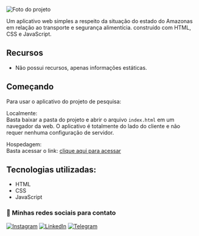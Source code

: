 ![Foto do projeto](https://github.com/lezzin/iniciacao_cientifica/assets/103830032/0f5e4864-dabe-4c1d-9a07-dbc4d9bc8c09)

Um aplicativo web simples a respeito da situação do estado do Amazonas em relação ao transporte e segurança alimentícia. construído com HTML, CSS e JavaScript.

## Recursos

- Não possui recursos, apenas informações estáticas.

## Começando

Para usar o aplicativo do projeto de pesquisa:

Localmente:<br>
Basta baixar a pasta do projeto e abrir o arquivo `index.html` em um navegador da web. O aplicativo é totalmente do lado do cliente e não requer nenhuma configuração de servidor.

Hospedagem:<br>
Basta acessar o link: [clique aqui para acessar](https://iniciacao-cientifica.vercel.app/)

## Tecnologias utilizadas:

* HTML
* CSS
* JavaScript

### 🔗 Minhas redes sociais para contato

[![Instagram](https://img.shields.io/badge/Instagram-E4405F?style=for-the-badge&logo=instagram&logoColor=white)](https://www.instagram.com/leandroadrian_/)
[![LinkedIn](https://img.shields.io/badge/LinkedIn-0077B5?style=for-the-badge&logo=linkedin&logoColor=white)](https://www.linkedin.com/in/leandro-adrian)
[![Telegram](https://img.shields.io/badge/Telegram-2CA5E0?style=for-the-badge&logo=telegram&logoColor=white)](https://t.me/LeandroAdrian)
